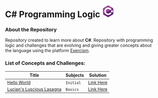 # C# Programming Logic <img src="https://raw.githubusercontent.com/devicons/devicon/master/icons/csharp/csharp-original.svg" alt="csharp" width="40" height="40"/>
### About the Repository

Repository created to learn more about **C#**. Repository with programming logic and challenges that are evolving and
giving greater concepts about the language using the platform [Exercism](https://exercism.org/).

### List of Concepts and Challenges:

| Title                                                 | Subjects  | Solution                                                        | 
|-------------------------------------------------------|-----------|-----------------------------------------------------------------|
| [Hello World](hello-world)                            | `Initial` | [Link Here](hello-world/HelloWorld.cs)                          |
| [Lucian's Luscious Lasagna](lucians-luscious-lasagna) | `Basics`  | [Link Here](lucians-luscious-lasagna/LuciansLusciousLasagna.cs) |
